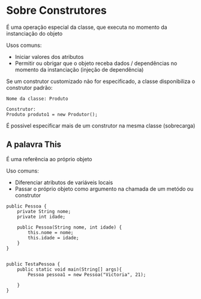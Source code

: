 <h1>Sobre Construtores</h1>

<p>É uma operação especial da classe, que executa no momento da instanciação do objeto</p>

<p>Usos comuns:</p>

* Iniciar valores dos atributos
* Permitir ou obrigar que o objeto receba dados / dependências no momento da instanciação (injeção de dependência)

<p>Se um construtor customizado não for especificado, a classe disponibiliza o construtor padrão:</p>

~~~
Nome da classe: Produto

Construtor:
Produto produto1 = new Produtor();
~~~

<p>É possivel especificar mais de um construtor na mesma classe (sobrecarga)</p>

<h2>A palavra This</h2>

<p>É uma referência ao próprio objeto</p>

<p>Uso comuns: </p>

* Diferenciar atributos de variáveis locais
* Passar o próprio objeto como argumento na chamada de um metódo ou construtor

~~~
public Pessoa {
    private String nome;
    private int idade;

    public Pessoa(String nome, int idade) {
        this.nome = nome;
        this.idade = idade;
    }
}


public TestaPessoa {
    public static void main(String[] args){
        Pessoa pessoa1 = new Pessoa("Victoria", 21);

    }
}
~~~